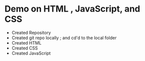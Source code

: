 # Demo on HTML , JavaScript, and CSS
- Created Repository
- Created git repo locally ; and cd'd to the local folder
- Created HTML
- Created CSS
- Created JavaScript